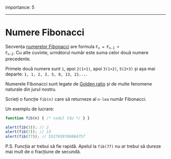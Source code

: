 importance: 5

---

# Numere Fibonacci

Secvența [numerelor Fibonacci](https://en.wikipedia.org/wiki/Fibonacci_number) are formula <code>F<sub>n</sub> = F<sub>n-1</sub> + F<sub>n-2</sub></code>. Cu alte cuvinte, următorul număr este suma celor două numere precedente.

Primele două numere sunt `1`, apoi `2(1+1)`, apoi `3(1+2)`, `5(2+3)` și așa mai departe: `1, 1, 2, 3, 5, 8, 13, 21...`.

Numerele Fibonacci sunt legate de [Golden ratio](https://en.wikipedia.org/wiki/Golden_ratio) și de multe fenomene naturale din jurul nostru.

Scrieți o funcție `fib(n)` care să returneze al `n-lea` număr Fibonacci.

Un exemplu de lucrare:

```js
function fib(n) { /* codul tău */ } }

alert(fib(3)); // 2
alert(fib(7)); // 13
alert(fib(77)); // 5527939700884757
```

P.S. Funcția ar trebui să fie rapidă. Apelul la `fib(77)` nu ar trebui să dureze mai mult de o fracțiune de secundă.
